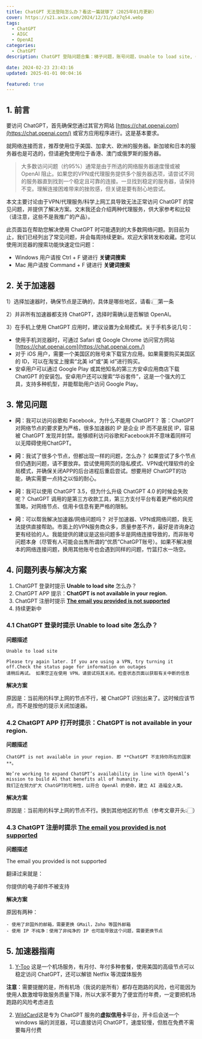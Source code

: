 ```yaml
---
title: ChatGPT 无法登陆怎么办？看这一篇就够了（2025年01月更新）
cover: https://s21.ax1x.com/2024/12/31/pAz7q54.webp
tags:
  - ChatGPT
  - AIGC
  - OpenAI
categories:
  - ChatGPT
description: ChatGPT 登陆问题合集：梯子问题，账号问题，Unable to load site, ChatGPT is not available in your region, The email you provided is not supported 等问题，持续更新中。

date: 2024-02-23 23:43:16
updated: 2025-01-01 00:04:16

featured: true
---
```


## 1. 前言

要访问 ChatGPT，首先确保您通过其官方网站 [https://chat.openai.com](https://chat.openai.com/) 或官方应用程序进行。这是基本要求。

就网络连接而言，推荐使用位于美国、加拿大、欧洲的服务器。新加坡和日本的服务器也是可选的，但请避免使用位于香港、澳门或俄罗斯的服务器。

> 大多数访问问题（约95%）通常是由于所选的网络服务器速度慢或被 OpenAI 阻止。如果您的VPN或代理服务提供多个服务器选项，请尝试不同的服务器直到找到一个稳定且可靠的连接。一旦找到稳定的服务器，请保持不变。理解连接困难带来的挫败感，但关键是要有耐心地尝试。

本文主要讨论由于VPN/代理服务/科学上网工具导致无法正常访问 ChatGPT 的常见问题，并提供了解决方案。文末我还会介绍两种代理服务，供大家参考和比较（请注意，这些不是我推广的产品）。

此页面旨在帮助您解决使用 ChatGPT 时可能遇到的大多数网络问题。到目前为止，我们已经列出了常见问题，并会每周持续更新。欢迎大家转发和收藏。您可以使用浏览器的搜索功能快速定位问题：

- Windows 用户请按 Ctrl + F 键进行     **关键词搜索**
- Mac 用户请按 Command + F 键进行  **关键词搜索**

## 2. 关于加速器

1）选择加速器时，确保节点是正确的，具体是哪些地区，请看👆🏻第一条

2）并非所有加速器都支持 ChatGPT，选择时需确认是否解锁 OpenAI。

3）在手机上使用 ChatGPT 应用时，建议设置为全局模式。关于手机多说几句：

- 使用手机浏览器时，可通过 Safari 或 Google Chrome 访问官方网站 [https://chat.openai.com](https://chat.openai.com./)
- 对于 iOS 用户，需要一个美国区的账号来下载官方应用。如果需要购买美国区的 ID，可以在淘宝上搜索“北美 id”或“美 id”进行购买。
- 安卓用户可以通过 Google Play 或其他知名的第三方安卓应用商店下载 ChatGPT 的安装包。安卓用户还可以搜索“华谷套件”，这是一个强大的工具，支持多种机型，并能帮助用户访问 Google Play。

## 3. 常见问题

- **问**：我可以访问谷歌和 Facebook，为什么不能用 ChatGPT？
    答：ChatGPT对网络节点的要求更为严格，很多加速器的 IP 是企业 IP 而不是居民 IP，容易被 ChatGPT 发现并封禁。能够顺利访问谷歌和Facebook并不意味着同样可以无障碍使用ChatGPT。

- **问**：我试了很多个节点，但都出现一样的问题，怎么办？
    如果尝试了多个节点但仍遇到问题，请不要放弃。尝试使用网页的隐私模式、VPN或代理软件的全局模式，并确保关闭APP的后台进程后重启尝试。想要用好 ChatGPT的功能，确实需要一点持之以恒的耐心。

- **问**：我可以使用 ChatGPT 3.5，但为什么升级 ChatGPT 4.0 的时候会失败呢？
     ChatGPT 调用的是第三方收款工具，第三方支付平台有着更严格的风控策略，对网络节点、信用卡信息有更严格的限制。

- **问**：可以帮我解决加速器/网络问题吗？
     对于加速器、VPN或网络问题，我无法提供直接帮助。市面上的VPN服务商众多，质量参差不齐，最好是咨询身边更有经验的人。我能提供的建议是这些问题多半是网络连接导致的，而非账号问题本身（尽管有人可能会出售所谓的“优质”ChatGPT账号）。如果不解决根本的网络连接问题，换用其他账号也会遇到同样的问题，竹篮打水一场空。

## 4. 问题列表与解决方案

1. ChatGPT 登录时提示 **Unable to load site** 怎么办？
2. ChatGPT APP 提示：**ChatGPT is not available in your region.**
3. ChatGPT 注册时提示 [**The email you provided is not supported**](/problem_001_email_not_supported)
4. 持续更新中

### 4.1 ChatGPT 登录时提示 **Unable to load site** 怎么办？

**问题描述**

    Unable to load site
    
    Please try again later. If you are using a VPN, try turning it off.Check the status page for information on outages
    请稍后再试。 如果您正在使用 VPN，请尝试将其关闭。检查状态页面以获取有关中断的信息

**解决方案**

原因是：当前用的科学上网的节点不行，被 ChatGPT 识别出来了。这时候应该节点，而不是按他的提示关闭加速器。

### 4.2 ChatGPT APP 打开时提示：ChatGPT is not available in your region. 

**问题描述**

	ChatGPT is not available in your region. 即 **ChatGPT 不支持你所在的国家**。
	
	We’re working to expand ChatGPT’s availability in line with OpenAl’s mission to build Al that benefits all of humanity. 
	我们正在努力扩大 ChatGPT的可用性，以符合 OpenAl 的使命，建立 AI 造福全人类。

**解决方案**

原因是：当前用的科学上网的节点不行。换到其他地区的节点（参考文章开头👆🏻）

### 4.3 ChatGPT 注册时提示 [**The email you provided is not supported**](/problem_001_email_not_supported)

**问题描述**

The email you provided is not supported

翻译过来就是：

你提供的电子邮件不被支持

**解决方案**

原因有两种：

    - 使用了非国外的邮箱，需要更换 GMail，Zoho 等国外邮箱
    - 使用 IP 不纯净：使用了非纯净的 IP 也可能导致这个问题，需要更换节点

## 5. 加速器指南

1. [Y-Too](https://y-too.com/) 这是一个机场服务，有月付、年付多种套餐，使用美国的高级节点可以稳定访问 ChatGPT，还可以解锁 Netflix 等流媒体服务

  **注意**：需要提醒的是，所有机场（我说的是所有）都存在跑路的风险，也可能因为使用人数激增导致服务质量下降，所以大家不要为了便宜而付年费，一定要把机场跑路的风险考虑进去

2. [WildCard](https://bewildcard.com/i/CHATGPT6)这是专为 ChatGPT 服务的**虚拟信用卡**平台，开卡后会送一个 windows 端的浏览器，可以直接访问 ChatGPT，速度较慢，但胜在免费不需要每月付费